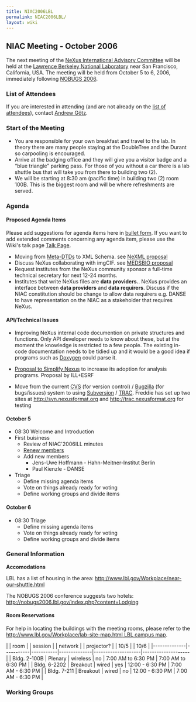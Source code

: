 ```yaml
---
title: NIAC2006LBL
permalink: NIAC2006LBL/
layout: wiki
---
```


NIAC Meeting - October 2006
---------------------------

The next meeting of the [ NeXus International Advisory
Committee](NIAC "wikilink") will be held at the [Lawrence Berkeley
National Laboratory](http://www.lbl.gov) near San Francisco, California,
USA. The meeting will be held from October 5 to 6, 2006, immediately
following [NOBUGS 2006](http://nobugs2006.lbl.gov/).

### List of Attendees

If you are interested in attending (and are not already on the [list of
attendees](NIAC2006LBL_attendees "wikilink")), contact [Andrew
Götz](User%3AAndy_Gotz "wikilink").

### Start of the Meeting

-   You are responsible for your own breakfast and travel to the lab. In
    theory there are many people staying at the DoubleTree and the
    Durant so carpooling is encouraged.
-   Arrive at the badging office and they will give you a visitor badge
    and a “blue triangle” parking pass. For those of you without a car
    there is a lab shuttle bus that will take you from there to building
    two (2).
-   We will be starting at 8:30 am (pacific time) in building two (2)
    room 100B. This is the biggest room and will be where refreshments
    are served.

### Agenda

#### Proposed Agenda Items

Please add suggestions for agenda items here in [ bullet
form](Help:Editing#Lists "wikilink"). If you want to add extended
comments concerning any agenda item, please use the Wiki's talk page [
Talk Page](Talk:NIAC_Meetings "wikilink").

-   Moving from [Meta-DTDs](Metaformat "wikilink") to XML Schema. see
    [NeXML proposal](http://www.webel.com.au/nexml)
-   Discuss NeXus collaborating with imgCIF. see [MEDSBIO
    proposal](http://www.medsbio.org/)
-   Request institutes from the NeXus community sponsor a full-time
    technical secretary for next 12-24 months.
-   Institutes that write NeXus files are **data providers.**. NeXus
    provides an interface between **data providers** and **data
    requirers**. Discuss if the NIAC constitution should be change to
    allow data requirers e.g. DANSE to have representation on the NIAC
    as a stakeholder that requires NeXus.

#### API/Technical Issues

-   Improving NeXus internal code documention on private structures and
    functions. Only API developer needs to know about these, but at the
    moment the knowledge is restricted to a few people. The existing
    in-code documentation needs to be tidied up and it would be a good
    idea if programs such as
    [Doxygen](http://www.stack.nl/~dimitri/doxygen/index.html) could
    parse it.

<!-- -->

-   [Proposal to Simplify Nexus](Proposal_to_Simplify_Nexus "wikilink")
    to increase its adoption for analysis programs. Proposal by ILL+ESRF

<!-- -->

-   Move from the current [CVS](http://www.nongnu.org/cvs/) (for version
    control) / [Bugzilla](http://www.bugzilla.org/) (for bugs/issues)
    system to using [Subversion](http://subversion.tigris.org/) /
    [TRAC](http://trac.edgewall.org/). Freddie has set up two sites at
    [<http://svn.nexusformat.org>](http://svn.nexusformat.org) and
    [<http://trac.nexusformat.org>](http://trac.nexusformat.org) for
    testing

#### October 5

-   08:30 Welcome and Introduction
-   First buisiness
    -   Review of NIAC'2006ILL minutes
    -   [Renew members](Membership_Dates "wikilink")
    -   Add new members
        -   Jens-Uwe Hoffmann - Hahn-Meitner-Institut Berlin
        -   Paul Kienzle - DANSE
-   Triage
    -   Define missing agenda items
    -   Vote on things already ready for voting
    -   Define working groups and divide items

#### October 6

-   08:30 Triage
    -   Define missing agenda items
    -   Vote on things already ready for voting
    -   Define working groups and divide items

### General Information

**Accomodations**

LBL has a list of housing in the area:
[<http://www.lbl.gov/Workplace/near-our-shuttle.html>](http://www.lbl.gov/Workplace/near-our-shuttle.html)

The NOBUGS 2006 conference suggests two hotels:
[<http://nobugs2006.lbl.gov/index.php?content=Lodging>](http://nobugs2006.lbl.gov/index.php?content=Lodging)

#### Room Reservations

For help in locating the buildings with the meeting rooms, please refer
to the [http://www.lbl.gov/Workplace/lab-site-map.html LBL campus
map](http://www.lbl.gov/Workplace/lab-site-map.html_LBL_campus_map "wikilink").

| | room       | | session | | network | | projector? | | 10/5             | | 10/6             |
|--------------|-----------|-----------|--------------|--------------------|--------------------|
| Bldg. 2-100B | Plenary   | wireless  | no           | 7:00 AM to 6:30 PM | 7:00 AM to 6:30 PM |
| Bldg. 6-2202 | Breakout  | wired     | yes          | 12:00 - 6:30 PM    | 7:00 AM - 6:30 PM  |
| Bldg. 7-211  | Breakout  | wired     | no           | 12:00 - 6:30 PM    | 7:00 AM - 6:30 PM  |

### Working Groups
